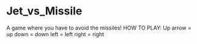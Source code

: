 # Jet_vs_Missile
A game where you have to avoid the missiles!  HOW TO PLAY:  Up arrow = up down = down left = left right = right
